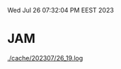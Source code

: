 Wed Jul 26 07:32:04 PM EEST 2023
# JAM
<a href='./cache/202307/26_19.log'>./cache/202307/26_19.log</a>
